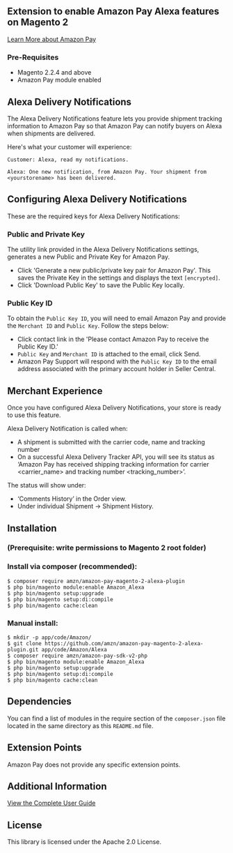 ## Extension to enable Amazon Pay Alexa features on Magento 2

[Learn More about Amazon Pay](https://pay.amazon.com/sp/magento)

### Pre-Requisites
* Magento 2.2.4 and above
* Amazon Pay module enabled

## Alexa Delivery Notifications
The Alexa Delivery Notifications feature lets you provide shipment tracking information to Amazon Pay so that Amazon Pay can notify buyers on Alexa when shipments are delivered.

Here's what your customer will experience:

`Customer: Alexa, read my notifications.`

`Alexa: One new notification, from Amazon Pay. Your shipment from <yourstorename> has been delivered.`

## Configuring Alexa Delivery Notifications

These are the required keys for Alexa Delivery Notifications:

### Public and Private Key
The utility link provided in the Alexa Delivery Notifications settings, generates a new Public and Private Key for Amazon Pay. 
* Click 'Generate a new public/private key pair for Amazon Pay'. This saves the Private Key in the settings and displays the text `[encrypted]`.
* Click 'Download Public Key' to save the Public Key locally.

### Public Key ID
To obtain the `Public Key ID`, you will need to email Amazon Pay and provide the `Merchant ID` and `Public Key`. Follow the steps below:

* Click contact link in the 'Please contact Amazon Pay to receive the Public Key ID.'
* `Public Key` and `Merchant ID` is attached to the email, click Send.
* Amazon Pay Support will respond with the `Public Key ID` to the email address associated with the primary account holder in Seller Central.

## Merchant Experience
Once you have configured Alexa Delivery Notifications, your store is ready to use this feature.

Alexa Delivery Notification is called when:
* A shipment is submitted with the carrier code, name and tracking number
* On a successful Alexa Delivery Tracker API, you will see its status as ‘Amazon Pay has received shipping tracking information for carrier <carrier_name> and tracking number <tracking_number>’. 

The status will show under:
   * ‘Comments History’ in the Order view.
   * Under individual Shipment -> Shipment History.
   
## Installation
### (Prerequisite: write permissions to Magento 2 root folder)

### Install via composer (recommended):
```
$ composer require amzn/amazon-pay-magento-2-alexa-plugin
$ php bin/magento module:enable Amazon_Alexa
$ php bin/magento setup:upgrade
$ php bin/magento setup:di:compile
$ php bin/magento cache:clean
```
### Manual install:
```
$ mkdir -p app/code/Amazon/
$ git clone https://github.com/amzn/amazon-pay-magento-2-alexa-plugin.git app/code/Amazon/Alexa
$ composer require amzn/amazon-pay-sdk-v2-php
$ php bin/magento module:enable Amazon_Alexa
$ php bin/magento setup:upgrade
$ php bin/magento setup:di:compile
$ php bin/magento cache:clean
```

## Dependencies

You can find a list of modules in the require section of the `composer.json` file located in the
same directory as this `README.md` file.

## Extension Points

Amazon Pay does not provide any specific extension points.

## Additional Information

[View the Complete User Guide](https://amzn.github.io/amazon-payments-magento-2-plugin/)

## License

This library is licensed under the Apache 2.0 License. 
